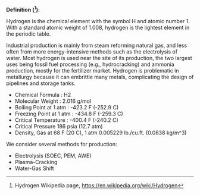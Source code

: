 **Definition ([^1]):**

Hydrogen is the chemical element with the symbol H and atomic number 1. With a standard atomic weight of 1.008, hydrogen is the lightest element in the periodic table.

Industrial production is mainly from steam reforming natural gas, and less often from more energy-intensive methods such as the electrolysis of water. Most hydrogen is used near the site of its production, the two largest uses being fossil fuel processing (e.g., hydrocracking) and ammonia production, mostly for the fertilizer market. Hydrogen is problematic in metallurgy because it can embrittle many metals, complicating the design of pipelines and storage tanks.

  * Chemical Formula : H2
  * Molecular Weight : 2.016 g/mol
  * Boiling Point at 1 atm : -423.2 F (-252.9 C)
  * Freezing Point at 1 atm : -434.8 F (-259.3 C)
  * Critical Temperature : -400.4 F (-240.2 C)
  * Critical Pressure 186 psia (12.7 atm)
  * Density, Gas at 68 F (20 C), 1 atm 0.005229 lb./cu.ft. (0.0838 kg/m^3)

We consider several methods for production:

  * Electrolysis (SOEC, PEM, AWE)
  * Plasma-Cracking
  * Water-Gas Shift

[^1]: Hydrogen Wikipedia page, https://en.wikipedia.org/wiki/Hydrogen



